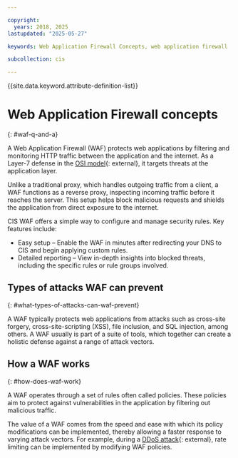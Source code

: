 ```yaml
---

copyright:
  years: 2018, 2025
lastupdated: "2025-05-27"

keywords: Web Application Firewall Concepts, web application firewall

subcollection: cis

---
```


{{site.data.keyword.attribute-definition-list}}

# Web Application Firewall concepts
{: #waf-q-and-a}

A Web Application Firewall (WAF) protects web applications by filtering and monitoring HTTP traffic between the application and the internet. As a Layer-7 defense in the [OSI model](https://en.wikipedia.org/wiki/OSI_model){: external}, it targets threats at the application layer. 

Unlike a traditional proxy, which handles outgoing traffic from a client, a WAF functions as a reverse proxy, inspecting incoming traffic before it reaches the server. This setup helps block malicious requests and shields the application from direct exposure to the internet.

CIS WAF offers a simple way to configure and manage security rules. Key features include:

* Easy setup – Enable the WAF in minutes after redirecting your DNS to CIS and begin applying custom rules.
* Detailed reporting – View in-depth insights into blocked threats, including the specific rules or rule groups involved.

## Types of attacks WAF can prevent
{: #what-types-of-attacks-can-waf-prevent}

A WAF typically protects web applications from attacks such as cross-site forgery, cross-site-scripting (XSS), file inclusion, and SQL injection, among others. A WAF usually is part of a suite of tools, which together can create a holistic defense against a range of attack vectors.

## How a WAF works
{: #how-does-waf-work}

A WAF operates through a set of rules often called policies. These policies aim to protect against vulnerabilities in the application by filtering out malicious traffic.

The value of a WAF comes from the speed and ease with which its policy modifications can be implemented, thereby allowing a faster response to varying attack vectors. For example, during a [DDoS attack](https://en.wikipedia.org/wiki/Denial-of-service_attack){: external}, rate limiting can be implemented by modifying WAF policies. 

